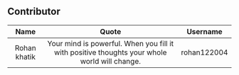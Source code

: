 ## Contributor

| Name | Quote | Username |
|:------:|:--------:|:---------:|
Rohan khatik| Your mind is powerful. When you fill it with positive thoughts your whole world will change. | rohan122004
